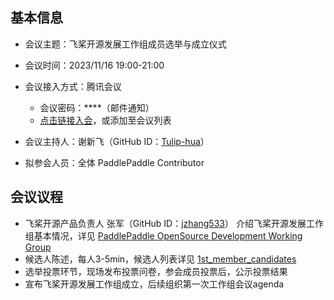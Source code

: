 ## 基本信息

- 会议主题：飞桨开源发展工作组成员选举与成立仪式
- 会议时间：2023/11/16 19:00-21:00

- 会议接入方式：腾讯会议
  - 会议密码：\*\*\*\*（邮件通知）
  - [点击链接入会](https://meeting.tencent.com/dm/D9QVcF1DmCTi)，或添加至会议列表

- 会议主持人：谢新飞（GitHub ID：[Tulip-hua](https://github.com/Tulip-hua)）

- 拟参会人员：全体 PaddlePaddle Contributor

## 会议议程

- 飞桨开源产品负责人 张军（GitHub ID：[jzhang533](https://github.com/jzhang533)） 介绍飞桨开源发展工作组基本情况，详见 [PaddlePaddle OpenSource Development Working Group](https://github.com/PaddlePaddle/community/tree/master/pposdwg)
- 候选人陈述，每人3-5min，候选人列表详见 [1st_member_candidates](https://github.com/PaddlePaddle/community/blob/master/pposdwg/1st_member_candidates.md)
- 选举投票环节，现场发布投票问卷，参会成员投票后，公示投票结果
- 宣布飞桨开源发展工作组成立，后续组织第一次工作组会议agenda
